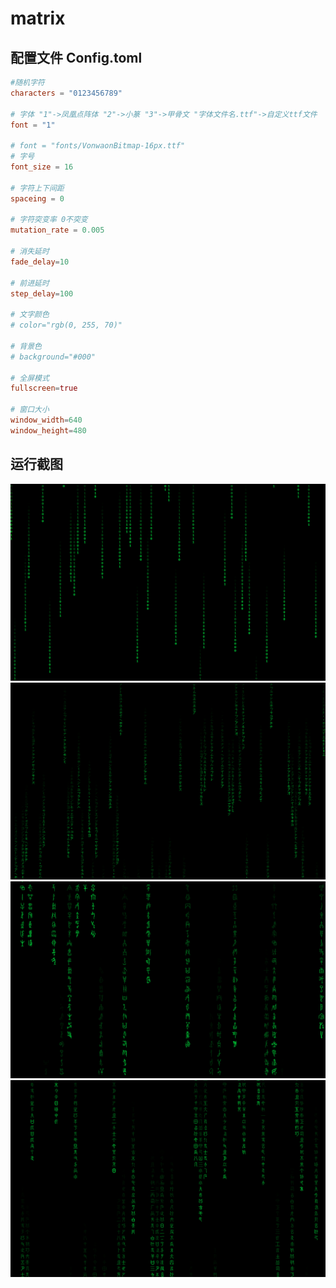 # matrix

## 配置文件 Config.toml
```toml
#随机字符
characters = "0123456789"

# 字体 "1"->凤凰点阵体 "2"->小篆 "3"->甲骨文 "字体文件名.ttf"->自定义ttf文件
font = "1"

# font = "fonts/VonwaonBitmap-16px.ttf"
# 字号
font_size = 16

# 字符上下间距
spaceing = 0

# 字符突变率 0不突变
mutation_rate = 0.005

# 消失延时
fade_delay=10

# 前进延时
step_delay=100

# 文字颜色
# color="rgb(0, 255, 70)"

# 背景色
# background="#000"

# 全屏模式
fullscreen=true

# 窗口大小
window_width=640
window_height=480
```

## 运行截图

<img src="images/01.png" />

<img src="images/02.png" />

<img src="images/03.png" />

<img src="images/04.png" />